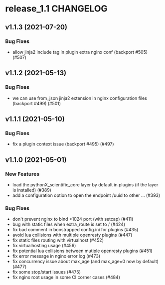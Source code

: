 # release_1.1 CHANGELOG

## v1.1.3 (2021-07-20)

### Bug Fixes

- allow jinja2 include tag in plugin extra nginx conf (backport #505) (#507)

## v1.1.2 (2021-05-13)

### Bug Fixes

- we can use from_json jinja2 extension in nginx configuration files (backport #499) (#501)

## v1.1.1 (2021-05-10)

### Bug Fixes

- fix a plugin context issue (backport #495) (#497)

## v1.1.0 (2021-05-01)

### New Features

- load the pythonX_scientific_core layer by default in plugins (if the layer is installed) (#389)
- add a configuration option to open the endpoint /uuid to other … (#393)

### Bug Fixes

- don't prevent nginx to bind <1024 port (with setcap) (#411)
- bug with static files when extra_route is set to / (#424)
- fix bad comment in boostrapped config.ini for plugins (#435)
- avoid lua collisions with multiple openresty plugins (#447)
- fix static files routing with virtualhost (#452)
- fix virtualhosting usage (#456)
- fix potential lua collisions between mutiple openresty plugins (#451)
- fix error message in nginx error log (#473)
- fix concurrency issue about max_age (and max_age=0 now by default) (#477)
- fix some stop/start issues (#475)
- fix nginx root usage in some CI corner cases (#484)


